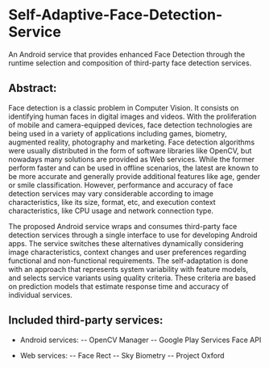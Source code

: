 # Self-Adaptive-Face-Detection-Service
An Android service that provides enhanced Face Detection through the runtime selection and composition of third-party face detection services.

## Abstract:
Face detection is a classic problem in Computer Vision. It consists on identifying human faces in digital images and videos. With the proliferation of mobile and camera-equipped devices, face detection technologies are being used in a variety of applications including games, biometry, augmented reality, photography and marketing. Face detection algorithms were usually distributed in the form of software libraries like OpenCV, but nowadays many solutions are provided as Web services. While the former perform faster and can be used in offline scenarios, the latest are known to be more accurate and generally provide additional features like age, gender or smile classification. However, performance and accuracy of face detection services may vary considerable according to image characteristics, like its size, format, etc, and execution context characteristics, like CPU usage and network connection type. 

The proposed Android service wraps and consumes third-party face detection services through a single interface to use for developing Android apps. The service switches these alternatives dynamically considering image characteristics, context changes and user preferences regarding functional and non-functional requirements. The self-adaptation is done with an approach that represents system variability with feature models, and selects service variants using quality criteria. These criteria are based on prediction models that estimate response time and accuracy of individual services.

## Included third-party services:
- Android services:
-- OpenCV Manager
-- Google Play Services Face API

- Web services:
-- Face Rect
-- Sky Biometry
-- Project Oxford